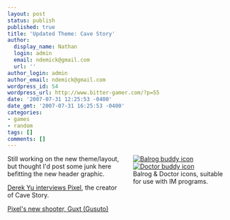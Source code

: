 ```yaml
---
layout: post
status: publish
published: true
title: 'Updated Theme: Cave Story'
author:
  display_name: Nathan
  login: admin
  email: ndemick@gmail.com
  url: ''
author_login: admin
author_email: ndemick@gmail.com
wordpress_id: 54
wordpress_url: http://www.bitter-gamer.com/?p=55
date: '2007-07-31 12:25:53 -0400'
date_gmt: '2007-07-31 16:25:53 -0400'
categories:
- games
- random
tags: []
comments: []
---
```

<div style="float: right; margin-left: 20px; width: 220px">
<a href='http://www.bitter-gamer.com/wp-content/uploads/2007/07/balrog.gif' title='Balrog buddy icon' style='display: inline'><img src='http://www.bitter-gamer.com/wp-content/uploads/2007/07/balrog.gif' alt='Balrog buddy icon' /></a> &nbsp; <a href='http://www.bitter-gamer.com/wp-content/uploads/2007/07/doctor.gif' title='Doctor buddy icon' style='display: inline'><img src='http://www.bitter-gamer.com/wp-content/uploads/2007/07/doctor.gif' alt='Doctor buddy icon' /></a><br />
Balrog & Doctor icons, suitable for use with IM programs.
</div>
<p>Still working on the new theme/layout, but thought I'd post some junk here befitting the new header graphic.</p>
<p><a href="http://www.tigsource.com/features/interview_pixel.html" title="Derek Yu interviews Pixel">Derek Yu interviews Pixel</a>, the creator of Cave Story.</p>
<p><a href="http://hp.vector.co.jp/authors/VA022293/" title="Guxt (GUSUTO)">Pixel's new shooter, Guxt (Gusuto)</a></p>
